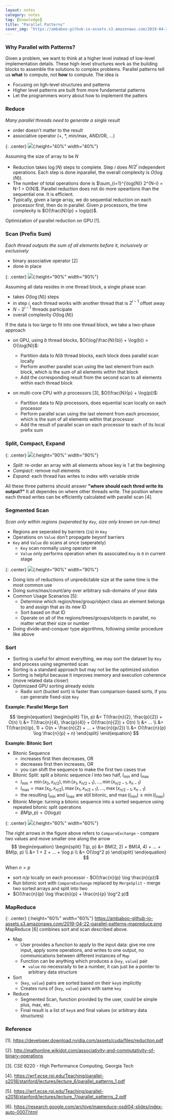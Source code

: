 ```yaml
---
layout: notes
category: notes
tag: [knowledge]
title: "Parallel Patterns"
cover_img: "https://ambaboo-github-io-assets.s3.amazonaws.com/2019-04-22-parallel-patterns-reduce.png"
---
```


### Why Parallel with Patterns?

Given a problem, we want to think at a higher level instead of low-level implementation details. These high-level structures work as the building blocks to assemble the solutions to complex problems. Parallel patterns tell us **what** to compute, not **how** to compute. The idea is

- Focusing on ligh-level structures and patterns
- Higher level patterns are built from more fundamental patterns
- Let the programmers worry about how to implement the patters

### Reduce

_Many parallel threads need to generate a single result_

- order doesn't matter to the result
- associative operator (+, *, min/max, AND/OR, …)

{: .center}
![](https://ambaboo-github-io-assets.s3.amazonaws.com/2019-04-22-parallel-patterns-reduce.png){:height="40%" width="40%"}

Assuming the size of array to be $N$

- Reduction takes $\log(N)$ steps to complete. Step $i$ does $N/2^i$ independent operations. Each step is done inparallel, the overall complexity is $O(\log(N))$.
- The number of total operations done is $\sum_{i=1}^{\log(N)} 2^{N-i} = N-1 = O(N)$. Parallel reduction does not do more opeartions than the sequential one. It is efficient.
- Typically, given a large array, we do sequential reduction on each processor first, then do in parallel. Given $p$ processors, the time complexity is $O(\frac{N}{p} + log(p))$.

Optimization of parallel reduction on GPU [1]. 

### Scan (Prefix Sum)

_Each thread outputs the sum of all elements before it, inclusively or exclusively_

- binary associative operator [2]
- done in place

{: .center}
![](https://ambaboo-github-io-assets.s3.amazonaws.com/2019-04-22-parallel-patterns-scan.png){:height="90%" width="90%"}

Assuming all data resides in one thread block, a single phase scan

- takes $O(\log(N))$ steps
- in step $i$, each thread works with another thread that is $2^{i-1}$ offset away
- $N-2^{i-1}$ threads participate
- overall complexity $O(\log(N))$

If the data is too large to fit into one thread block, we take a two-phase approach

- on GPU, using $b$ thread blocks, $O(\log(\frac{N}{b}) + \log(b)) = O(\log(N))$:
    - Partition data to $N/b$ thread blocks, each block does parallel scan locally
    - Perform another parallel scan using the last element from each block, which is the sum of all elements within that block
    - Add the corresponding result from the second scan to all elements within each thread block

- on multi-core CPU with $p$ processors [3], $O(\frac{N}{p} + \log(p))$:
    - Partition data to $N/p$ processors, does equential scan locally on each processor
    - Perform parallel scan using the last element from each processor, which is the sum of all elements within that processor
    - Add the result of parallel scan on each processor to each of its local prefix sum

### Split, Compact, Expand

{: .center}
![](https://ambaboo-github-io-assets.s3.amazonaws.com/2019-04-22-parallel-patterns-split.png){:height="90%" width="90%"}

- _Split_: re-order an array with all elements whose key is 1 at the beginning
- _Compact_: remove null elements
- _Expand_: each thread has writes to index with variable stride

All these three patterns should answer **"where should each thred write its output?"** It all dependes on where other threads write. The position where each thread writes can be efficiently calculated with parallel scan [4].

### Segmented Scan

_Scan only within regions (seperated by `Key`, size only known on run-time)_

- Regions are seperated by barriers (`1`s) in `Key`
- Operations on `Value` don't propagate beyonf barriers
- `Key` and `Value` do scans at once (seperately)
    - `Key` scan normally using operator `OR`
    - `Value` only performs operation when its associated `Key` is `0` in current stage

{: .center}
![](https://ambaboo-github-io-assets.s3.amazonaws.com/2019-04-22-parallel-patterns-segment-scan.png){:height="90%" width="90%"}

- Doing lots of reductions of unpredictable size at the same time is the most common use
- Doing sums/max/count/any over arbitrary sub-domains of your data
- Common Usage Scenarios [5]:
    - Determine which region/tree/group/object class an element belongs to and assign that as its new ID
    - Sort based on that ID
    - Operate on all of the regions/trees/groups/objects in parallel, no matter what their size or number
- Doing divide-and-conquer type algorithms, following similar procedure like above

### Sort

- Sorting is useful for almost everything, we may sort the dataset by `Key` and process using segmented scan
- Sorting is a standard approach but may not be the optimized solution
- Sorting is helpful because it improves memory and execution coherence (move related data closer)
- Optimizaed GPU sorting already exists
	- Radix sort (bucket sort) is faster than comparison-based sorts, if you can generate fixed-size `Key`

**Example: Parallel Merge Sort**

<!-- Use no more than $\log(n)$ processors. -->

$$
\begin{equation}
\begin{split}
T(n, p) &= T(\frac{n}{2}, \frac{p}{2}) + O(n) \\
&= T(\frac{n}{4}, \frac{p}{4}) + O(\frac{n}{2}) + O(n) \\
&= ... \\
&= T(\frac{n}{p}, 1) + O(n + \frac{n}{2} + ... + \frac{n}{p/2}) \\
&= O(\frac{n}{p} \log \frac{n}{p} + n)
\end{split}
\end{equation}
$$

**Example: Bitonic Sort**

- Bitonic Sequence
	- increases first then decreases, OR
	- decreases first then increases, OR
	- you can shift the sequence to make the first two cases true
- Bitonic Split: split a bitonic sequence $l$ into two half, $l_{\min}$ and $l_{\max}$
	- $l_{\min} = \min(x_0, x_{n/2}), \min(x_1, x_{n/2+1}), ..., \min(x_{n/2-1}, x_{n-1})$
	- $l_{\max} = \max(x_0, x_{n/2}), \max(x_1, x_{n/2+1}), ..., \max(x_{n/2-1}, x_{n-1})$
	- the resulting $l_{\min}$ and $l_{\max}$ are still bitonic, and $\max(l_{\min}) \leq \min(l_{\max})$
- Bitonic Merge: turning a bitonic sequence into a sorted sequence using repeated bitonic split operations
	- $BM(p, p) = O(\log p)$

{: .center}
![](https://ambaboo-github-io-assets.s3.amazonaws.com/2019-04-22-parallel-patterns-bitonic.png){:height="60%" width="60%"}

The right arrows in the figure above refers to `CompareExchange` - compare two values and move smaller one along the arrow
$$
\begin{equation}
\begin{split}
T(p, p) &= BM(2, 2) + BM(4, 4) + ... + BM(p, p) \\
&= 1 + 2 + ... + \log p \\
&= O(\log^2 p)
\end{split}
\end{equation}
$$

When $n>p$
- sort $n/p$ locally on each processor - $O(\frac{n}{p} \log \frac{n}{p})$
- Run bitonic sort with `CompareExchange` replaced by `MergeSplit` - merge two sorted arrays and split into two
- $O(\frac{n}{p} \log \frac{n}{p} + \frac{n}{p} \log^2 p)$
	
### MapReduce

{: .center}
![](){:height="60%" width="60%"}
https://ambaboo-github-io-assets.s3.amazonaws.com/2019-04-22-parallel-patterns-mapreduce.png
MapReduce [6] combines sort and scan described above.
- Map
	- User provides a function to apply to the input data: give me one input, apply some operations, and writes to one output, no communications between different instances of `Map`
	- Function can be anything which produces a (`key`, `value`) pair
		- `value` no necessraily to be a number, it can just be a pointer to arbitrary data structure
- Sort
	- (`key`, `value`) pairs are sorted based on their `key`s implicitly
	- Creates runs of (`key`, `value`) pairs with same `key`
- Reduce
	- Segmented Scan, function provided by the user, could be simple plus, max, etc.
	- Final result is a list of `key`s and final values (or arbitrary data structures)

### Reference
[1]. <https://developer.download.nvidia.com/assets/cuda/files/reduction.pdf>

[2]. <http://mathonline.wikidot.com/associativity-and-commutativity-of-binary-operations>

[3]. CSE 6220 - High Performance Computing, Georgia Tech

[4]. <https://wrf.ecse.rpi.edu/Teaching/parallel-s2018/stanford/lectures/lecture_6/parallel_patterns_1.pdf>

[5]. <https://wrf.ecse.rpi.edu/Teaching/parallel-s2018/stanford/lectures/lecture_7/parallel_patterns_2.pdf>

[6]. <https://research.google.com/archive/mapreduce-osdi04-slides/index-auto-0007.html>